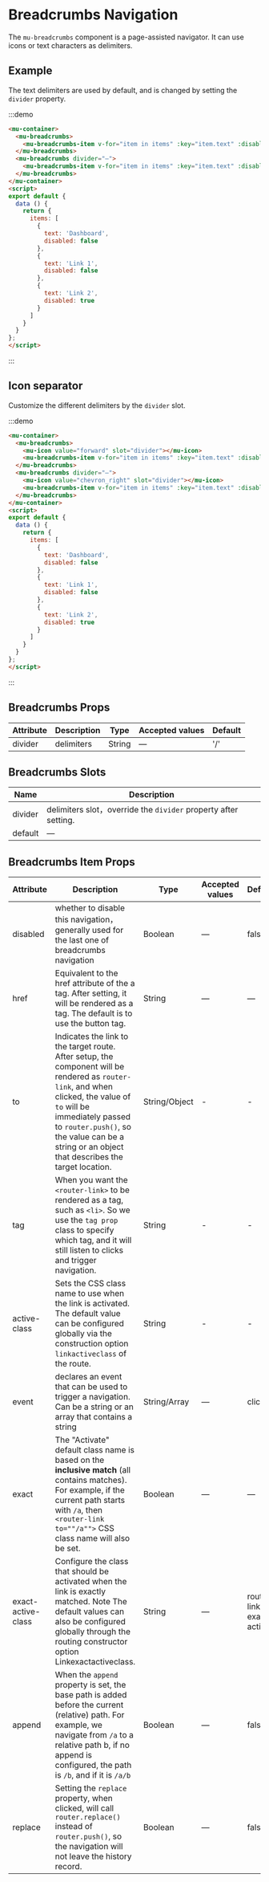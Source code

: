 # Breadcrumbs Navigation

The `mu-breadcrumbs` component is a page-assisted navigator. It can use icons or text characters as delimiters.

## Example

The text delimiters are used by default, and is changed by setting the `divider` property.

:::demo
```html
<mu-container>
  <mu-breadcrumbs>
    <mu-breadcrumbs-item v-for="item in items" :key="item.text" :disabled="item.disabled">{{item.text}}</mu-breadcrumbs-item>
  </mu-breadcrumbs>
  <mu-breadcrumbs divider="—">
    <mu-breadcrumbs-item v-for="item in items" :key="item.text" :disabled="item.disabled">{{item.text}}</mu-breadcrumbs-item>
  </mu-breadcrumbs>
</mu-container>
<script>
export default {
  data () {
    return {
      items: [
        {
          text: 'Dashboard',
          disabled: false
        },
        {
          text: 'Link 1',
          disabled: false
        },
        {
          text: 'Link 2',
          disabled: true
        }
      ]
    }
  }
};
</script>
```
:::

## Icon separator

Customize the different delimiters by the `divider` slot.

:::demo
```html
<mu-container>
  <mu-breadcrumbs>
    <mu-icon value="forward" slot="divider"></mu-icon>
    <mu-breadcrumbs-item v-for="item in items" :key="item.text" :disabled="item.disabled">{{item.text}}</mu-breadcrumbs-item>
  </mu-breadcrumbs>
  <mu-breadcrumbs divider="—">
    <mu-icon value="chevron_right" slot="divider"></mu-icon>
    <mu-breadcrumbs-item v-for="item in items" :key="item.text" :disabled="item.disabled">{{item.text}}</mu-breadcrumbs-item>
  </mu-breadcrumbs>
</mu-container>
<script>
export default {
  data () {
    return {
      items: [
        {
          text: 'Dashboard',
          disabled: false
        },
        {
          text: 'Link 1',
          disabled: false
        },
        {
          text: 'Link 2',
          disabled: true
        }
      ]
    }
  }
};
</script>
```
:::

## Breadcrumbs Props

| Attribute | Description | Type | Accepted values | Default |
|------|------|------|------|------|
| divider | delimiters  | String | — | '/' |

## Breadcrumbs Slots

| Name | Description |
|------|------|
| divider | delimiters slot，override the `divider` property after setting. |
| default | — |

## Breadcrumbs Item Props

| Attribute | Description | Type | Accepted values | Default |
|------|------|------|------|------|
| disabled | whether to disable this navigation，generally used for the last one of breadcrumbs navigation | Boolean | — | false |
| href | Equivalent to the href attribute of the a tag. After setting, it will be rendered as a tag. The default is to use the button tag. | String | — | — |
| to | Indicates the link to the target route. After setup, the component will be rendered as `router-link`, and when clicked, the value of `to` will be immediately passed to `router.push()`, so the value can be a string or an object that describes the target location. | String/Object | - | - |
| tag | When you want the `<router-link>` to be rendered as a tag, such as `<li>`. So we use the `tag prop` class to specify which tag, and it will still listen to clicks and trigger navigation. | String |  - | - |
| active-class | Sets the CSS class name to use when the link is activated. The default value can be configured globally via the construction option `linkactiveclass` of the route. | String |  - | - |
| event | declares an event that can be used to trigger a navigation. Can be a string or an array that contains a string | String/Array | — | click |
| exact |  The "Activate" default class name is based on the **inclusive match** (all contains matches). For example, if the current path starts with `/a`, then `<router-link to=""/a"">` CSS class name will also be set. | Boolean | — | — |
| exact-active-class | Configure the class that should be activated when the link is exactly matched. Note The default values can also be configured globally through the routing constructor option Linkexactactiveclass. | String | — | router-link-exact-active |
| append | When the `append` property is set, the base path is added before the current (relative) path. For example, we navigate from `/a` to a relative path b, if no append is configured, the path is `/b`, and if it is `/a/b` | Boolean | — | false |
| replace | Setting the `replace` property, when clicked, will call `router.replace()` instead of `router.push()`, so the navigation will not leave the history record. | Boolean | — | false |

<script>
export default {
  data () {
    return {
      items: [
        {
          text: 'Dashboard',
          disabled: false
        },
        {
          text: 'Link 1',
          disabled: false
        },
        {
          text: 'Link 2',
          disabled: true
        }
      ]
    }
  }
}
</script>
